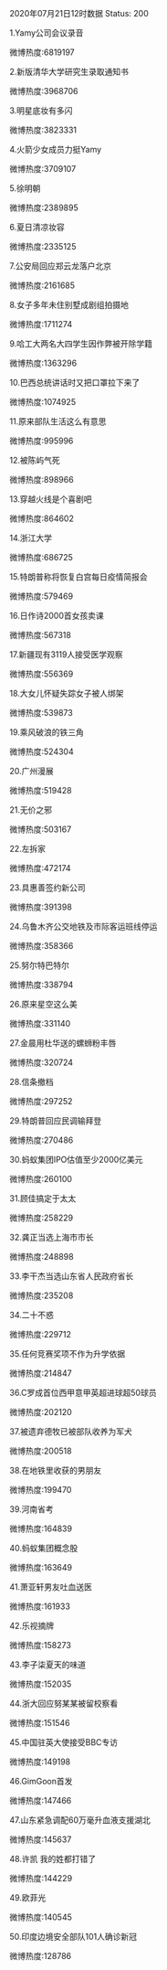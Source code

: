 2020年07月21日12时数据
Status: 200

1.Yamy公司会议录音

微博热度:6819197

2.新版清华大学研究生录取通知书

微博热度:3968706

3.明星底妆有多闪

微博热度:3823331

4.火箭少女成员力挺Yamy

微博热度:3709107

5.徐明朝

微博热度:2389895

6.夏日清凉妆容

微博热度:2335125

7.公安局回应郑云龙落户北京

微博热度:2161685

8.女子多年未住别墅成剧组拍摄地

微博热度:1711274

9.哈工大两名大四学生因作弊被开除学籍

微博热度:1363296

10.巴西总统讲话时又把口罩拉下来了

微博热度:1074925

11.原来部队生活这么有意思

微博热度:995996

12.被陈屿气死

微博热度:898966

13.穿越火线是个喜剧吧

微博热度:864602

14.浙江大学

微博热度:686725

15.特朗普称将恢复白宫每日疫情简报会

微博热度:579469

16.日作诗2000首女孩卖课

微博热度:567318

17.新疆现有3119人接受医学观察

微博热度:556369

18.大女儿怀疑失踪女子被人绑架

微博热度:539873

19.乘风破浪的铁三角

微博热度:524304

20.广州漫展

微博热度:519428

21.无价之邪

微博热度:503167

22.左拆家

微博热度:472174

23.具惠善签约新公司

微博热度:391398

24.乌鲁木齐公交地铁及市际客运班线停运

微博热度:358366

25.努尔特巴特尔

微博热度:338794

26.原来星空这么美

微博热度:331140

27.金晨用杜华送的螺蛳粉丰唇

微博热度:320724

28.信条撤档

微博热度:297252

29.特朗普回应民调输拜登

微博热度:270486

30.蚂蚁集团IPO估值至少2000亿美元

微博热度:260100

31.顾佳搞定于太太

微博热度:258229

32.龚正当选上海市市长

微博热度:248898

33.李干杰当选山东省人民政府省长

微博热度:235208

34.二十不惑

微博热度:229712

35.任何竞赛奖项不作为升学依据

微博热度:214847

36.C罗成首位西甲意甲英超进球超50球员

微博热度:202120

37.被遗弃德牧已被部队收养为军犬

微博热度:200518

38.在地铁里收获的男朋友

微博热度:199470

39.河南省考

微博热度:164839

40.蚂蚁集团概念股

微博热度:163649

41.萧亚轩男友吐血送医

微博热度:161933

42.乐视摘牌

微博热度:158273

43.李子柒夏天的味道

微博热度:152035

44.浙大回应努某某被留校察看

微博热度:151546

45.中国驻英大使接受BBC专访

微博热度:149198

46.GimGoon首发

微博热度:147466

47.山东紧急调配60万毫升血液支援湖北

微博热度:145637

48.许凯 我的姓都打错了

微博热度:144229

49.欧菲光

微博热度:140545

50.印度边境安全部队101人确诊新冠

微博热度:128786

